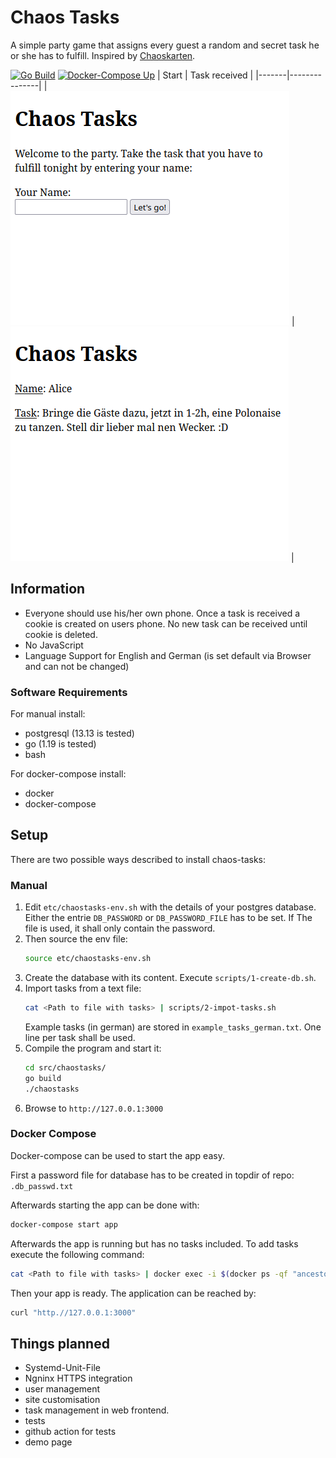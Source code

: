 # Chaos Tasks
A simple party game that assigns every guest a random and secret task he or she has to fulfill. Inspired by [Chaoskarten](https://www.chaoskarten.de/).

[![Go Build](https://github.com/unpeeled/chaos-tasks-game/actions/workflows/go.yml/badge.svg)](https://github.com/unpeeled/chaos-tasks-game/actions/workflows/go.yml) 
[![Docker-Compose Up](https://github.com/unpeeled/chaos-tasks-game/actions/workflows/docker-compose.yml/badge.svg)](https://github.com/unpeeled/chaos-tasks-game/actions/workflows/docker-compose.yml)
| Start | Task received |
|-------|---------------|
|![Start Screen](doc/img/start.png) | ![Task Screen](doc/img/task.png) |

## Information
- Everyone should use his/her own phone. Once a task is received a cookie is created on users phone. No new task can be received until cookie is deleted.
- No JavaScript
- Language Support for English and German (is set default via Browser and can not be changed)

### Software Requirements

For manual install:

- postgresql (13.13 is tested)
- go (1.19 is tested)
- bash

For docker-compose install:

- docker
- docker-compose

## Setup
There are two possible ways described to install chaos-tasks:

### Manual
1. Edit `etc/chaostasks-env.sh` with the details of your postgres database. Either the entrie `DB_PASSWORD` or `DB_PASSWORD_FILE` has to be set. If The file is used, it shall only contain the password.
2. Then source the env file:
    ```bash
    source etc/chaostasks-env.sh
    ```
3. Create the database with its content. Execute `scripts/1-create-db.sh`.
4. Import tasks from a text file:
    ```bash
   cat <Path to file with tasks> | scripts/2-impot-tasks.sh
    ```
    Example tasks (in german) are stored in `example_tasks_german.txt`.
    One line per task shall be used.
5. Compile the program and start it:
    ```bash
    cd src/chaostasks/
    go build
    ./chaostasks
    ```
6. Browse to `http://127.0.0.1:3000`

### Docker Compose
Docker-compose can be used to start the app easy.

First a password file for database has to be created in topdir of repo: `.db_passwd.txt`

Afterwards starting the app can be done with:
```bash
docker-compose start app
```

Afterwards the app is running but has no tasks included. To add tasks execute the following command: 
```bash
cat <Path to file with tasks> | docker exec -i $(docker ps -qf "ancestor=chaostasks_app") /bin/sh /opt/chaostasks/bin/2-import-tasks.sh
```

Then your app is ready. The application can be reached by:
```bash
curl "http.//127.0.0.1:3000"
```

## Things planned
- Systemd-Unit-File
- Ngninx HTTPS integration
- user management
- site customisation
- task management in web frontend.
- tests
- github action for tests
- demo page

